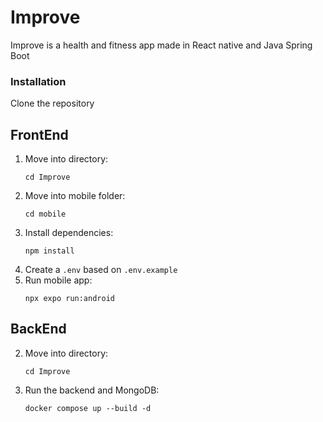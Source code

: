 # Improve

Improve is a health and fitness app made in React native and Java Spring Boot

### Installation

Clone the repository

## FrontEnd

1. Move into directory:
   ```
   cd Improve
   ```
2. Move into mobile folder:
   ```
   cd mobile
   ```
3. Install dependencies:
   ```
   npm install
   ```
4. Create a `.env` based on `.env.example`
5. Run mobile app:
   ```
   npx expo run:android
   ```

## BackEnd

2. Move into directory:
   ```
   cd Improve
   ```
3. Run the backend and MongoDB:
   ```
   docker compose up --build -d
   ```
